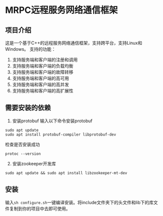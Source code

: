 # MRPC远程服务网络通信框架
## 项目介绍
这是一个基于C++的远程服务网络通信框架，支持跨平台，支持Linux和Windows。
支持的功能：
1. 支持服务端和客户端的注册和调用
2. 支持服务端和客户端的负载均衡
3. 支持服务端和客户端的故障转移
4. 支持服务端和客户端的高可用
5. 支持服务端和客户端的高并发
6. 支持服务端和客户端的高扩展性

## 需要安装的依赖
1. 安装protobuf
输入以下命令安装protobuf
```
sudo apt update
sudo apt install protobuf-compiler libprotobuf-dev
```
检查是否安装成功
```
protoc --version
```
2. 安装zookeeper开发库
```
sudo apt update && sudo apt install libzookeeper-mt-dev
```




## 安装
输入`sh configure.sh`一键编译安装。将include文件夹下的头文件和lib下的库文件复制到你的项目中去即可使用。